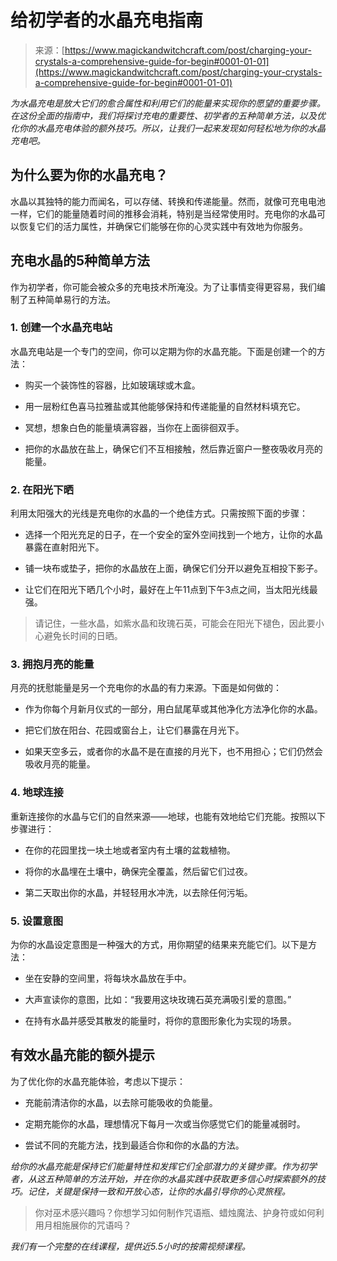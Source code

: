 <!--yml

类别：未分类

日期：2024年6月12日18:32:35

-->

# 给初学者的水晶充电指南

> 来源：[https://www.magickandwitchcraft.com/post/charging-your-crystals-a-comprehensive-guide-for-begin#0001-01-01](https://www.magickandwitchcraft.com/post/charging-your-crystals-a-comprehensive-guide-for-begin#0001-01-01)

*为水晶充电是放大它们的愈合属性和利用它们的能量来实现你的愿望的重要步骤。在这份全面的指南中，我们将探讨充电的重要性、初学者的五种简单方法，以及优化你的水晶充电体验的额外技巧。所以，让我们一起来发现如何轻松地为你的水晶充电吧。*

## 为什么要为你的水晶充电？

水晶以其独特的能力而闻名，可以存储、转换和传递能量。然而，就像可充电电池一样，它们的能量随着时间的推移会消耗，特别是当经常使用时。充电你的水晶可以恢复它们的活力属性，并确保它们能够在你的心灵实践中有效地为你服务。

## 充电水晶的5种简单方法

作为初学者，你可能会被众多的充电技术所淹没。为了让事情变得更容易，我们编制了五种简单易行的方法。

### 1\. 创建一个水晶充电站

水晶充电站是一个专门的空间，你可以定期为你的水晶充能。下面是创建一个的方法：

+   购买一个装饰性的容器，比如玻璃球或木盒。

+   用一层粉红色喜马拉雅盐或其他能够保持和传递能量的自然材料填充它。

+   冥想，想象白色的能量填满容器，当你在上面徘徊双手。

+   把你的水晶放在盐上，确保它们不互相接触，然后靠近窗户一整夜吸收月亮的能量。

### 2\. 在阳光下晒

利用太阳强大的光线是充电你的水晶的一个绝佳方式。只需按照下面的步骤：

+   选择一个阳光充足的日子，在一个安全的室外空间找到一个地方，让你的水晶暴露在直射阳光下。

+   铺一块布或垫子，把你的水晶放在上面，确保它们分开以避免互相投下影子。

+   让它们在阳光下晒几个小时，最好在上午11点到下午3点之间，当太阳光线最强。

> 请记住，一些水晶，如紫水晶和玫瑰石英，可能会在阳光下褪色，因此要小心避免长时间的日晒。

### 3\. 拥抱月亮的能量

月亮的抚慰能量是另一个充电你的水晶的有力来源。下面是如何做的：

+   作为你每个月新月仪式的一部分，用白鼠尾草或其他净化方法净化你的水晶。

+   把它们放在阳台、花园或窗台上，让它们暴露在月光下。

+   如果天空多云，或者你的水晶不是在直接的月光下，也不用担心；它们仍然会吸收月亮的能量。

### 4\. 地球连接

重新连接你的水晶与它们的自然来源——地球，也能有效地给它们充能。按照以下步骤进行：

+   在你的花园里找一块土地或者室内有土壤的盆栽植物。

+   将你的水晶埋在土壤中，确保完全覆盖，然后留它们过夜。

+   第二天取出你的水晶，并轻轻用水冲洗，以去除任何污垢。

### 5\. 设置意图

为你的水晶设定意图是一种强大的方式，用你期望的结果来充能它们。以下是方法：

+   坐在安静的空间里，将每块水晶放在手中。

+   大声宣读你的意图，比如：“我要用这块玫瑰石英充满吸引爱的意图。”

+   在持有水晶并感受其散发的能量时，将你的意图形象化为实现的场景。

## 有效水晶充能的额外提示

为了优化你的水晶充能体验，考虑以下提示：

+   充能前清洁你的水晶，以去除可能吸收的负能量。

+   定期充能你的水晶，理想情况下每月一次或当你感觉它们的能量减弱时。

+   尝试不同的充能方法，找到最适合你和你的水晶的方法。

*给你的水晶充能是保持它们能量特性和发挥它们全部潜力的关键步骤。作为初学者，从这五种简单的方法开始，并在你的水晶实践中获取更多信心时探索额外的技巧。记住，关键是保持一致和开放心态，让你的水晶引导你的心灵旅程。*

> 你对巫术感兴趣吗？你想学习如何制作咒语瓶、蜡烛魔法、护身符或如何利用月相施展你的咒语吗？

*我们有一个完整的在线课程，提供近5.5小时的按需视频课程。*

